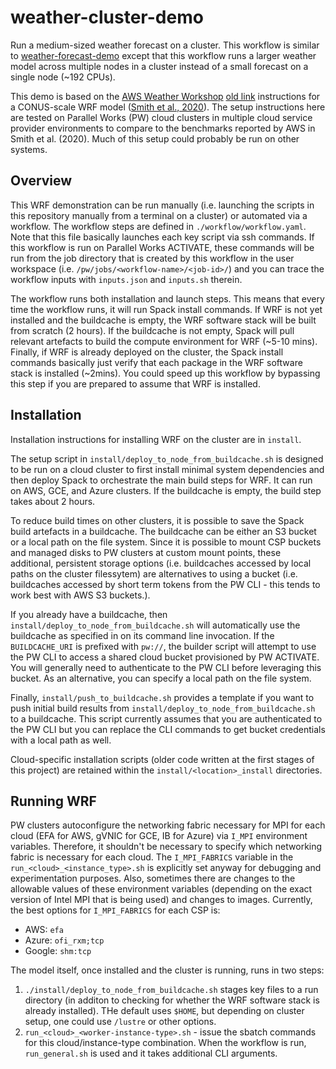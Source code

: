 # weather-cluster-demo

Run a medium-sized weather forecast on a cluster.  This workflow is
similar to
[weather-forecast-demo](https://github.com/parallelworks/weather-forecast-demo)
except that this workflow runs a larger weather model across multiple
nodes in a cluster instead of a small forecast on a single node (~192 CPUs).

This demo is based on the [AWS Weather Workshop](https://catalog.workshops.aws/nwp-on-aws/en-US) 
[old link](https://weather.hpcworkshops.com/)
instructions for a CONUS-scale WRF model
([Smith et al., 2020](https://weather.hpcworkshops.com/authors.html)).
The setup instructions here are tested on Parallel Works (PW) cloud
clusters in multiple cloud service provider environments to compare to the benchmarks
reported by AWS in Smith et al. (2020). Much of this setup could
probably be run on other systems.

## Overview

This WRF demonstration can be run manually (i.e. launching the
scripts in this repository manually from a terminal on a cluster) or
automated via a workflow. The workflow steps are defined in 
`./workflow/workflow.yaml`. Note that this file basically launches
each key script via ssh commands. If this workflow is run on
Parallel Works ACTIVATE, these commands will be run from the job
directory that is created by this workflow in the user workspace
(i.e. `/pw/jobs/<workflow-name>/<job-id>/`) and you can trace the
workflow inputs with `inputs.json` and `inputs.sh` therein.

The workflow runs both installation and launch steps. This
means that every time the workflow runs, it will run Spack
install commands. If WRF is not yet installed and the 
buildcache is empty, the WRF software stack will be built
from scratch (2 hours). If the buildcache is not empty, Spack will pull
relevant artefacts to build the compute environment for WRF
(~5-10 mins). Finally, if WRF is already deployed on the
cluster, the Spack install commands basically just verify
that each package in the WRF software stack is installed 
(~2mins). You could speed up this workflow by bypassing 
this step if you are prepared to assume that WRF is installed.

## Installation

Installation instructions for installing WRF on the cluster are in `install`.

The setup script in `install/deploy_to_node_from_buildcache.sh` is designed to be run 
on a cloud cluster to first install minimal system dependencies and then deploy
Spack to orchestrate the main build steps for WRF. It can run on AWS, GCE, and 
Azure clusters. If the buildcache is empty, the build step takes about 2 hours.

To reduce build times on other clusters, it is possible to save the Spack build
artefacts in a buildcache. The buildcache can be either an S3 bucket or a local 
path on the file system. Since it is possible to mount CSP buckets and managed 
disks to PW clusters at custom mount points, these additional, persistent storage
options (i.e. buildcaches accessed by local paths on the cluster filessytem) are 
alternatives to using a bucket (i.e. buildcaches accessed by short term tokens
from the PW CLI - this tends to work best with AWS S3 buckets.).

If you already have a buildcache, then `install/deploy_to_node_from_buildcache.sh` 
will automatically use the buildcache as specified in on its command line invocation.
If the `BUILDCACHE_URI` is prefixed with `pw://`, the builder script will attempt to
use the PW CLI to access a shared cloud bucket provisioned by PW ACTIVATE.
You will generally need to authenticate to the PW CLI before 
leveraging this bucket. As an alternative, you can specify a local path on the 
file system.

Finally, `install/push_to_buildcache.sh` provides a template if you want 
to push initial build results from `install/deploy_to_node_from_buildcache.sh` to a 
buildcache. This script currently assumes that you are authenticated to the PW CLI
but you can replace the CLI commands to get bucket credentials with a local path as
well.

Cloud-specific installation scripts (older code written at the first stages 
of this project) are retained within the `install/<location>_install` directories.

## Running WRF

PW clusters autoconfigure the networking fabric necessary for MPI for each cloud 
(EFA for AWS, gVNIC for GCE, IB for Azure) via `I_MPI` environment variables.  Therefore, 
it shouldn't be necessary to specify which networking fabric is necessary for 
each cloud. The `I_MPI_FABRICS` variable in the `run_<cloud>_<instance_type>.sh` 
is explicitly set anyway for debugging and experimentation purposes. Also, sometimes
there are changes to the allowable values of these environment variables (depending on 
the exact version of Intel MPI that is being used) and changes to images.
Currently, the best options for `I_MPI_FABRICS` for each CSP is:
+ AWS:    `efa`
+ Azure:  `ofi_rxm;tcp`
+ Google: `shm:tcp`

The model itself, once installed and the cluster is running, 
runs in two steps:
1. `./install/deploy_to_node_from_buildcache.sh` stages key files to a run directory (in additon to checking for whether the WRF software stack is already installed). THe default uses `$HOME`, but depending on cluster setup, one could use `/lustre` or other options.
2. `run_<cloud>_<worker-instance-type>.sh` - issue the sbatch commands for this cloud/instance-type combination. When the workflow is run, `run_general.sh` is used and it takes additional CLI arguments.

